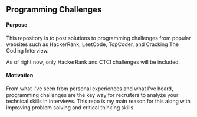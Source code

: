 ## Programming Challenges

#### Purpose

This repository is to post solutions to programming challenges from popular websites such as HackerRank, LeetCode, TopCoder, and Cracking The Coding Interview. 

As of right now,  only HackerRank and CTCI challenges will be included. 

#### Motivation

From what I've seen from personal experiences and what I've heard, programming challenges are the key way for recruiters to analyze your technical skills in interviews. This repo is my main reason for this along with improving problem solving and critical thinking skills. 


